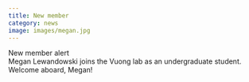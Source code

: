 ```yaml
---
title: New member
category: news
image: images/megan.jpg
---
```


<i class="fas fa-exclamation-triangle"></i> New member alert <i class="fas fa-exclamation-triangle"></i>  
Megan Lewandowski joins the Vuong lab as an undergraduate student. Welcome aboard, Megan!